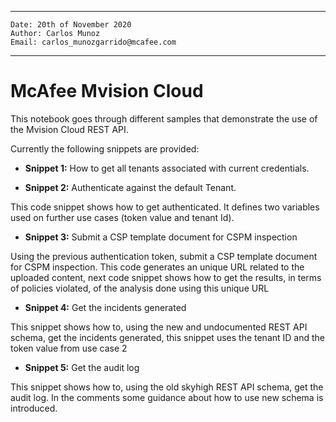 ﻿___

    Date: 20th of November 2020
    Author: Carlos Munoz
    Email: carlos_munozgarrido@mcafee.com

___
# McAfee Mvision Cloud

This notebook goes through different samples that demonstrate the use of the Mvision Cloud REST API.

Currently the following snippets are provided:

* **Snippet 1:** How to get all tenants associated with current credentials.

* **Snippet 2:** Authenticate against the default Tenant.

This code snippet shows how to get authenticated. It defines two variables used on further use cases (token value and tenant Id).

* **Snippet 3:** Submit a CSP template document for CSPM inspection

Using the previous authentication token, submit a CSP template document for CSPM inspection.
This code generates an unique URL related to the uploaded content, next code snippet shows how to get the results, in terms of policies violated, of the analysis done using this unique URL

* **Snippet 4:** Get the incidents generated

This snippet shows how to, using the new and undocumented REST API schema, get the incidents generated, this snippet uses the tenant ID and the token value from use case 2

* **Snippet 5:** Get the audit log

This snippet shows how to, using the old skyhigh REST API schema, get the audit log. In the comments some guidance about  how to use new schema is introduced.

